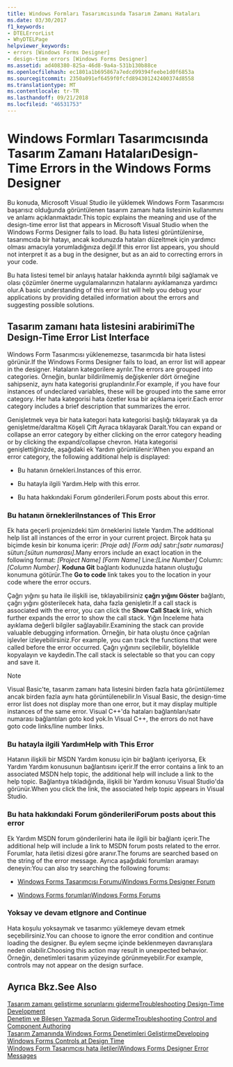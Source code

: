 ```yaml
---
title: Windows Formları Tasarımcısında Tasarım Zamanı Hataları
ms.date: 03/30/2017
f1_keywords:
- DTELErrorList
- WhyDTELPage
helpviewer_keywords:
- errors [Windows Forms Designer]
- design-time errors [Windows Forms Designer]
ms.assetid: ad408380-825a-46d8-9a4a-531b130b88ce
ms.openlocfilehash: ec1801a1b695867a7edcd99394feebe1d0f6853a
ms.sourcegitcommit: 2350a091ef6459f0fcfd894301242400374d8558
ms.translationtype: MT
ms.contentlocale: tr-TR
ms.lasthandoff: 09/21/2018
ms.locfileid: "46531753"
---
```

# <a name="design-time-errors-in-the-windows-forms-designer"></a><span data-ttu-id="29cce-102">Windows Formları Tasarımcısında Tasarım Zamanı Hataları</span><span class="sxs-lookup"><span data-stu-id="29cce-102">Design-Time Errors in the Windows Forms Designer</span></span>
<span data-ttu-id="29cce-103">Bu konuda, Microsoft Visual Studio ile yüklemek Windows Form Tasarımcısı başarısız olduğunda görüntülenen tasarım zamanı hata listesinin kullanımını ve anlamı açıklanmaktadır.</span><span class="sxs-lookup"><span data-stu-id="29cce-103">This topic explains the meaning and use of the design-time error list that appears in Microsoft Visual Studio when the Windows Forms Designer fails to load.</span></span> <span data-ttu-id="29cce-104">Bu hata listesi görüntülenirse, tasarımcıda bir hatayı, ancak kodunuzda hataları düzeltmek için yardımcı olması amacıyla yorumladığınıza değil.</span><span class="sxs-lookup"><span data-stu-id="29cce-104">If this error list appears, you should not interpret it as a bug in the designer, but as an aid to correcting errors in your code.</span></span>  
  
 <span data-ttu-id="29cce-105">Bu hata listesi temel bir anlayış hatalar hakkında ayrıntılı bilgi sağlamak ve olası çözümler önerme uygulamalarınızın hatalarını ayıklamanıza yardımcı olur.</span><span class="sxs-lookup"><span data-stu-id="29cce-105">A basic understanding of this error list will help you debug your applications by providing detailed information about the errors and suggesting possible solutions.</span></span>  
  
## <a name="the-design-time-error-list-interface"></a><span data-ttu-id="29cce-106">Tasarım zamanı hata listesini arabirimi</span><span class="sxs-lookup"><span data-stu-id="29cce-106">The Design-Time Error List Interface</span></span>  
 <span data-ttu-id="29cce-107">Windows Form Tasarımcısı yüklenemezse, tasarımcıda bir hata listesi görünür.</span><span class="sxs-lookup"><span data-stu-id="29cce-107">If the Windows Forms Designer fails to load, an error list will appear in the designer.</span></span> <span data-ttu-id="29cce-108">Hataların kategorilere ayrılır.</span><span class="sxs-lookup"><span data-stu-id="29cce-108">The errors are grouped into categories.</span></span> <span data-ttu-id="29cce-109">Örneğin, bunlar bildirilmemiş değişkenler dört örneğine sahipseniz, aynı hata kategorisi gruplandırılır.</span><span class="sxs-lookup"><span data-stu-id="29cce-109">For example, if you have four instances of undeclared variables, these will be grouped into the same error category.</span></span> <span data-ttu-id="29cce-110">Her hata kategorisi hata özetler kısa bir açıklama içerir.</span><span class="sxs-lookup"><span data-stu-id="29cce-110">Each error category includes a brief description that summarizes the error.</span></span>  
  
 <span data-ttu-id="29cce-111">Genişletmek veya bir hata kategori hata kategorisi başlığı tıklayarak ya da genişletme/daraltma Köşeli Çift Ayraca tıklayarak Daralt.</span><span class="sxs-lookup"><span data-stu-id="29cce-111">You can expand or collapse an error category by either clicking on the error category heading or by clicking the expand/collapse chevron.</span></span> <span data-ttu-id="29cce-112">Hata kategorisi genişlettiğinizde, aşağıdaki ek Yardım görüntülenir:</span><span class="sxs-lookup"><span data-stu-id="29cce-112">When you expand an error category, the following additional help is displayed:</span></span>  
  
-   <span data-ttu-id="29cce-113">Bu hatanın örnekleri.</span><span class="sxs-lookup"><span data-stu-id="29cce-113">Instances of this error.</span></span>  
  
-   <span data-ttu-id="29cce-114">Bu hatayla ilgili Yardım.</span><span class="sxs-lookup"><span data-stu-id="29cce-114">Help with this error.</span></span>  
  
-   <span data-ttu-id="29cce-115">Bu hata hakkındaki Forum gönderileri.</span><span class="sxs-lookup"><span data-stu-id="29cce-115">Forum posts about this error.</span></span>  
  
### <a name="instances-of-this-error"></a><span data-ttu-id="29cce-116">Bu hatanın örnekleri</span><span class="sxs-lookup"><span data-stu-id="29cce-116">Instances of This Error</span></span>  
 <span data-ttu-id="29cce-117">Ek hata geçerli projenizdeki tüm örneklerini listele Yardım.</span><span class="sxs-lookup"><span data-stu-id="29cce-117">The additional help list all instances of the error in your current project.</span></span> <span data-ttu-id="29cce-118">Birçok hata şu biçimde kesin bir konuma içerir: *[Proje adı]* *[Form adı]* satır:*[satır numarası]* sütun:*[sütun numarası]*.</span><span class="sxs-lookup"><span data-stu-id="29cce-118">Many errors include an exact location in the following format: *[Project Name]* *[Form Name]* Line:*[Line Number]* Column:*[Column Number]*.</span></span> <span data-ttu-id="29cce-119">**Koduna Git** bağlantı kodunuzda hatanın oluştuğu konumuna götürür.</span><span class="sxs-lookup"><span data-stu-id="29cce-119">The **Go to code** link takes you to the location in your code where the error occurs.</span></span>  
  
 <span data-ttu-id="29cce-120">Çağrı yığını şu hata ile ilişkili ise, tıklayabilirsiniz **çağrı yığını Göster** bağlantı, çağrı yığını gösterilecek hata, daha fazla genişletir.</span><span class="sxs-lookup"><span data-stu-id="29cce-120">If a call stack is associated with the error, you can click the **Show Call Stack** link, which further expands the error to show the call stack.</span></span> <span data-ttu-id="29cce-121">Yığın İnceleme hata ayıklama değerli bilgiler sağlayabilir.</span><span class="sxs-lookup"><span data-stu-id="29cce-121">Examining the stack can provide valuable debugging information.</span></span> <span data-ttu-id="29cce-122">Örneğin, bir hata oluştu önce çağrılan işlevler izleyebilirsiniz.</span><span class="sxs-lookup"><span data-stu-id="29cce-122">For example, you can track the functions that were called before the error occurred.</span></span> <span data-ttu-id="29cce-123">Çağrı yığınını seçilebilir, böylelikle kopyalayın ve kaydedin.</span><span class="sxs-lookup"><span data-stu-id="29cce-123">The call stack is selectable so that you can copy and save it.</span></span>  
  
> [!NOTE]
>  <span data-ttu-id="29cce-124">Visual Basic'te, tasarım zamanı hata listesini birden fazla hata görüntülemez ancak birden fazla aynı hata görüntülenebilir.</span><span class="sxs-lookup"><span data-stu-id="29cce-124">In Visual Basic, the design-time error list does not display more than one error, but it may display multiple instances of the same error.</span></span> <span data-ttu-id="29cce-125">Visual C++'da hataları bağlantıları/satır numarası bağlantıları goto kod yok.</span><span class="sxs-lookup"><span data-stu-id="29cce-125">In Visual C++, the errors do not have goto code links/line number links.</span></span>  
  
### <a name="help-with-this-error"></a><span data-ttu-id="29cce-126">Bu hatayla ilgili Yardım</span><span class="sxs-lookup"><span data-stu-id="29cce-126">Help with This Error</span></span>  
 <span data-ttu-id="29cce-127">Hatanın ilişkili bir MSDN Yardım konusu için bir bağlantı içeriyorsa, Ek Yardım Yardım konusunun bağlantısını içerir.</span><span class="sxs-lookup"><span data-stu-id="29cce-127">If the error contains a link to an associated MSDN help topic, the additional help will include a link to the help topic.</span></span> <span data-ttu-id="29cce-128">Bağlantıya tıkladığında, ilişkili bir Yardım konusu Visual Studio'da görünür.</span><span class="sxs-lookup"><span data-stu-id="29cce-128">When you click the link, the associated help topic appears in Visual Studio.</span></span>  
  
### <a name="forum-posts-about-this-error"></a><span data-ttu-id="29cce-129">Bu hata hakkındaki Forum gönderileri</span><span class="sxs-lookup"><span data-stu-id="29cce-129">Forum posts about this error</span></span>  
 <span data-ttu-id="29cce-130">Ek Yardım MSDN forum gönderilerini hata ile ilgili bir bağlantı içerir.</span><span class="sxs-lookup"><span data-stu-id="29cce-130">The additional help will include a link to MSDN forum posts related to the error.</span></span> <span data-ttu-id="29cce-131">Forumlar, hata iletisi dizesi göre aranır.</span><span class="sxs-lookup"><span data-stu-id="29cce-131">The forums are searched based on the string of the error message.</span></span> <span data-ttu-id="29cce-132">Ayrıca aşağıdaki forumları aramayı deneyin:</span><span class="sxs-lookup"><span data-stu-id="29cce-132">You can also try searching the following forums:</span></span>  
  
-   [<span data-ttu-id="29cce-133">Windows Forms Tasarımcısı Forumu</span><span class="sxs-lookup"><span data-stu-id="29cce-133">Windows Forms Designer Forum</span></span>](https://go.microsoft.com/fwlink/?LinkId=203524)  
  
-   [<span data-ttu-id="29cce-134">Windows Forms forumları</span><span class="sxs-lookup"><span data-stu-id="29cce-134">Windows Forms Forums</span></span>](https://go.microsoft.com/fwlink/?LinkId=203523)  
  
### <a name="ignore-and-continue"></a><span data-ttu-id="29cce-135">Yoksay ve devam et</span><span class="sxs-lookup"><span data-stu-id="29cce-135">Ignore and Continue</span></span>  
 <span data-ttu-id="29cce-136">Hata koşulu yoksaymak ve tasarımcı yüklemeye devam etmek seçebilirsiniz.</span><span class="sxs-lookup"><span data-stu-id="29cce-136">You can choose to ignore the error condition and continue loading the designer.</span></span> <span data-ttu-id="29cce-137">Bu eylem seçme içinde beklenmeyen davranışlara neden olabilir.</span><span class="sxs-lookup"><span data-stu-id="29cce-137">Choosing this action may result in unexpected behavior.</span></span> <span data-ttu-id="29cce-138">Örneğin, denetimleri tasarım yüzeyinde görünmeyebilir.</span><span class="sxs-lookup"><span data-stu-id="29cce-138">For example, controls may not appear on the design surface.</span></span>  
  
## <a name="see-also"></a><span data-ttu-id="29cce-139">Ayrıca Bkz.</span><span class="sxs-lookup"><span data-stu-id="29cce-139">See Also</span></span>  
 [<span data-ttu-id="29cce-140">Tasarım zamanı geliştirme sorunlarını giderme</span><span class="sxs-lookup"><span data-stu-id="29cce-140">Troubleshooting Design-Time Development</span></span>](https://msdn.microsoft.com/library/e048d08e-fa7c-4be8-b238-4abaa199a0a6)  
 [<span data-ttu-id="29cce-141">Denetim ve Bileşen Yazmada Sorun Giderme</span><span class="sxs-lookup"><span data-stu-id="29cce-141">Troubleshooting Control and Component Authoring</span></span>](../../../../docs/framework/winforms/controls/troubleshooting-control-and-component-authoring.md)  
 [<span data-ttu-id="29cce-142">Tasarım Zamanında Windows Forms Denetimleri Geliştirme</span><span class="sxs-lookup"><span data-stu-id="29cce-142">Developing Windows Forms Controls at Design Time</span></span>](../../../../docs/framework/winforms/controls/developing-windows-forms-controls-at-design-time.md)  
 [<span data-ttu-id="29cce-143">Windows Form Tasarımcısı hata iletileri</span><span class="sxs-lookup"><span data-stu-id="29cce-143">Windows Forms Designer Error Messages</span></span>](https://msdn.microsoft.com/library/cf610bf4-5fe4-471c-bce7-6a05ece07bd2)
